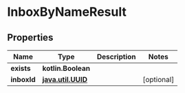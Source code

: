 
# InboxByNameResult

## Properties
Name | Type | Description | Notes
------------ | ------------- | ------------- | -------------
**exists** | **kotlin.Boolean** |  | 
**inboxId** | [**java.util.UUID**](java.util.UUID) |  |  [optional]



